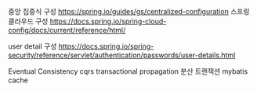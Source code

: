중앙 집중식 구성 https://spring.io/guides/gs/centralized-configuration
스프링 클라우드 구성 https://docs.spring.io/spring-cloud-config/docs/current/reference/html/

user detail 구성 https://docs.spring.io/spring-security/reference/servlet/authentication/passwords/user-details.html




Eventual Consistency
cqrs
transactional propagation
분산 트랜잭션
mybatis cache